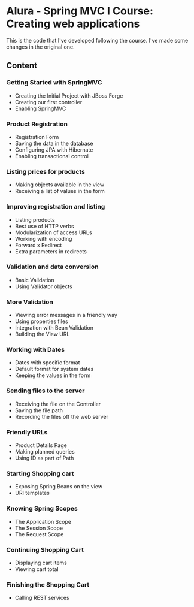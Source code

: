 # Alura - Spring MVC I Course: Creating web applications

This is the code that I've developed following the course. I've made some changes in the original one.

## Content

### Getting Started with SpringMVC

  - Creating the Initial Project with JBoss Forge
  - Creating our first controller
  - Enabling SpringMVC

### Product Registration

  - Registration Form
  - Saving the data in the database
  - Configuring JPA with Hibernate
  - Enabling transactional control


### Listing prices for products

  - Making objects available in the view
  - Receiving a list of values ​​in the form


### Improving registration and listing

  - Listing products
  - Best use of HTTP verbs
  - Modularization of access URLs
  - Working with encoding
  - Forward x Redirect
  - Extra parameters in redirects


### Validation and data conversion

  - Basic Validation
  - Using Validator objects


### More Validation

  - Viewing error messages in a friendly way
  - Using properties files
  - Integration with Bean Validation
  - Building the View URL


### Working with Dates

  - Dates with specific format
  - Default format for system dates
  - Keeping the values ​​in the form


### Sending files to the server

  - Receiving the file on the Controller
  - Saving the file path
  - Recording the files off the web server


### Friendly URLs

  - Product Details Page
  - Making planned queries
  - Using ID as part of Path


### Starting Shopping cart

  - Exposing Spring Beans on the view
  - URI templates


### Knowing Spring Scopes

  - The Application Scope
  - The Session Scope
  - The Request Scope


### Continuing Shopping Cart

  - Displaying cart items
  - Viewing cart total


### Finishing the Shopping Cart

  - Calling REST services

